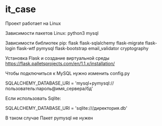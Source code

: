 # it_case

Проект работает на Linux

Зависимости пакетов Linux:
  python3 
  mysql

Зависимости библиотек pip:
flask 
flask-sqlalchemy 
flask-migrate 
flask-login 
flask-wtf 
pymysql 
flask-bootstrap 
email_validator 
cryptography

 Установка Flask и создание виртуальной среды
https://flask.palletsprojects.com/en/1.1.x/installation/

 Чтобы подключиться к MySQL нужно изменить config.py
 
  SQLALCHEMY_DATABASE_URI = 'mysql+pymysql://пользователь:пароль@имя_сервера/бд'
  
 Если использовать Sqlite:
 
 SQLALCHEMY_DATABASE_URI = 'sqlite:///директория.db'
 
 В таком случае
Пакет pymysql не нужен
